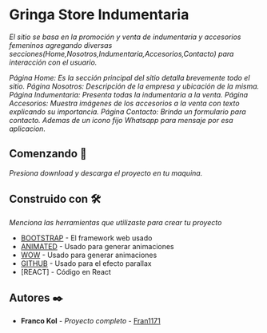 # Gringa Store Indumentaria

_El sitio se basa en la promoción y venta de indumentaria y accesorios femeninos agregando diversas secciones(Home,Nosotros,Indumentaria,Accesorios,Contacto) para interacción con el usuario._

_Página Home: Es la sección principal del sitio detalla brevemente todo el sitio._
_Página Nosotros: Descripción de la empresa y ubicación de la misma._
_Página Indumentaria: Presenta todas la indumentaria a la venta._
_Página Accesorios: Muestra imágenes de los accesorios a la venta con texto explicando su importancia._
_Página Contacto: Brinda un formulario para contacto. Ademas de un icono fijo Whatsapp para mensaje por esa aplicacion._

## Comenzando 🚀

_Presiona download y descarga el proyecto en tu maquina._

## Construido con 🛠️

_Menciona las herramientas que utilizaste para crear tu proyecto_

- [BOOTSTRAP](https://getbootstrap.com/) - El framework web usado
- [ANIMATED](https://animate.style/) - Usado para generar animaciones
- [WOW](https://wowjs.uk/docs.html) - Usado para generar animaciones
- [GITHUB](https://github.com/marrio-h/universal-parallax) - Usado para el efecto parallax
- [REACT] - Código en React

## Autores ✒️

- **Franco Kol** - _Proyecto completo_ - [Fran1171](https://github.com/Fran1171/GringaStore-Kol)
